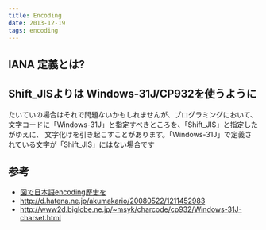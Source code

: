 ```yaml
---
title: Encoding
date: 2013-12-19
tags: encoding
---
```



## IANA 定義とは?

## Shift_JISよりは  Windows-31J/CP932を使うように

たいていの場合はそれで問題ないかもしれませんが、プログラミングにおいて、
文字コードに「Windows-31J」と指定すべきところを、「Shift_JIS」と指定したがゆえに、
文字化けを引き起こすことがあります。「Windows-31J」で定義されている文字が「Shift_JIS」にはない場合です


## 参考

* [図で日本語encoding歴史を](http://una.soragoto.net/topics/13.html)
* <http://d.hatena.ne.jp/akumakario/20080522/1211452983>
* <http://www2d.biglobe.ne.jp/~msyk/charcode/cp932/Windows-31J-charset.html>

